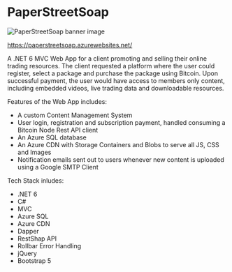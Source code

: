 # PaperStreetSoap

![PaperStreetSoap banner image](https://paperstreetsoap.azureedge.net/site/paper-street-soap-banner.webp)

https://paperstreetsoap.azurewebsites.net/

A .NET 6 MVC Web App for a client promoting and selling their online trading resources.
The client requested a platform where the user could register, select a package and purchase the package using Bitcoin.
Upon successful payment, the user would have access to members only content, including embedded videos, live trading data and downloadable resources.

Features of the Web App includes:

* A custom Content Management System
* User login, registration and subscription payment, handled consuming a Bitcoin Node Rest API client
* An Azure SQL database
* An Azure CDN with Storage Containers and Blobs to serve all JS, CSS and Images
* Notification emails sent out to users whenever new content is uploaded using a Google SMTP Client

Tech Stack inludes:

* .NET 6
* C#
* MVC
* Azure SQL
* Azure CDN
* Dapper
* RestShap API
* Rollbar Error Handling
* jQuery
* Bootstrap 5

